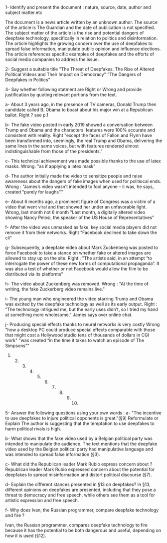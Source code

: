 1- Identify and present the document : nature, source, date, author and subject matter.etc 

The document is a news article written by an unknown author. The source of the article is The Guardian and the date of publication is not specified. The subject matter of the article is the rise and potential dangers of deepfake technology, specifically in relation to politics and disinformation. The article highlights the growing concern over the use of deepfakes to spread false information, manipulate public opinion and influence elections. The article references specific examples of deepfakes and the efforts of social media companies to address the issue.

2- Suggest a suitable title
"The Threat of Deepfakes: The Rise of Altered Political Videos and Their Impact on Democracy"
"The Dangers of Deepfakes in Politics"

4- Say whether following statment are Right or Wrong and provide justification by quoting relevant portions from the text. 

a- About 3 years ago, in the presence of TV cameras, Donald Trump then candidate called B. Obama to boast about his major win at a Republican ballot.
Right ? see p.1

b- The fake video posted in early 2019 showed a conversation between Trump and Obama and the characters’ features were 100% accurate and consistent with reality.
Right "except the faces of Fallon and Flynn have been transformed into, seemingly, the real Trump and Obama, delivering the same lines in the same voices, but with features rendered almost indistinguishable from those of the presidents."

c- This technical achievement was made possible thanks to the use of  latex masks.
Wrong. "as if applying a latex mask"

d- The author initially made the video to sensitize people and raise awareness about the dangers of fake images when used for politiocal ends.
Wrong : "James’s video wasn’t intended to fool anyone – it was, he says, created “purely for laughs”."

e- About 6 months ago, a prominent figure of Congress was a victim of a video that went viral and that  showed her under  an unfavorable light.
Wrong, last month not 6 month "Last month, a digitally altered video showing Nancy Pelosi, the speaker of the US House of Representatives"

f- After the video was unmasked as fake, key social media players did not remove it from their networks.
Right "Facebook declined to take down the cli"

g- Subsequently, a deepfake video about Mark Zuckenberg was posted  to force Facebook  to take a stance on whether fake or altered images are allowed to stay up on the site.
Right : "The artists said, in an attempt “to interrogate the power of these new forms of computational propaganda”. It was also a test of whether or not Facebook would allow the film to be distributed via its platforms"

h- The video about Zuckenberg was removed.
Wrong : "At the time of writing, the fake Zuckerberg video remains live."

i- The young man who engineered the video starring Trump and Obama was excited by the deepfake technology as well as its early output.
Right : “The technology intrigued me, but the early uses didn’t, so I tried my hand at something more wholesome,” James says over online chat.

j- Producing special effects thanks to neural networks is very costly
Wrong "how a desktop PC could produce special effects comparable with those that might cost a Hollywood studio tens of thousands of dollars in CGI work"  "was created “in the time it takes to watch an episode of The Simpsons”"



1.	2.	3.	4.	5.	6.	7.	8.	9.	10.
									




5- Answer the following questions using your own words : 
a- "The incentive to use deepfakes to injure political opponents is great."(§9) Reformulate or Explain
The author is suggesting that the temptation to use deepfakes to harm political rivals is high.

b- What shows that the fake video used by a Belgian political party was intended to manipulate the audience. 
The text mentions that the deepfake video used by the Belgian political party had manipulative language and was intended to spread false information (§3).

c- What did the Republican leader Mark Rubio express concern about ?
Republican leader Mark Rubio expressed concern about the potential for deepfakes to spread misinformation and distort political discourse (§7).

d- Explain the different stances presented in §13 on deepfakes?
In §13, different opinions on deepfakes are presented, including that they pose a threat to democracy and free speech, while others see them as a tool for artistic expression and free speech.

f- Why does Ivan, the Russian programmer, compare deepfake technology and fire ?

Ivan, the Russian programmer, compares deepfake technology to fire because it has the potential to be both dangerous and useful, depending on how it is used (§12).
